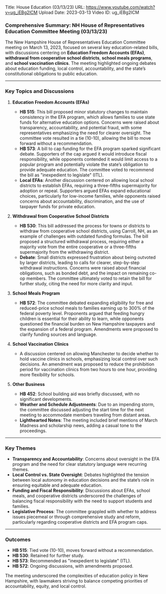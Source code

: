 Title: House Education (03/13/23)
URL: https://www.youtube.com/watch?v=ug_iEBg2lCM
Upload Date: 2023-03-13
Video ID: ug_iEBg2lCM

### Comprehensive Summary: NH House of Representatives Education Committee Meeting (03/13/23)

The New Hampshire House of Representatives Education Committee meeting on March 13, 2023, focused on several key education-related bills, with discussions centering on **Education Freedom Accounts (EFAs)**, **withdrawal from cooperative school districts**, **school meals programs**, and **school vaccination clinics**. The meeting highlighted ongoing debates about education funding, local control, accountability, and the state’s constitutional obligations to public education.

---

### **Key Topics and Discussions**

1. **Education Freedom Accounts (EFAs)**  
   - **HB 515**: This bill proposed minor statutory changes to maintain consistency in the EFA program, which allows families to use state funds for alternative education options. Concerns were raised about transparency, accountability, and potential fraud, with some representatives emphasizing the need for clearer oversight. The committee vote resulted in a tie (10-10), allowing the bill to move forward without a recommendation.  
   - **HB 573**: A bill to cap funding for the EFA program sparked significant debate. Supporters of the cap argued it would introduce fiscal responsibility, while opponents contended it would limit access to a popular program and potentially violate the state’s obligation to provide adequate education. The committee voted to recommend the bill as "inexpedient to legislate" (ITL).  
   - **Local EFAs**: Another discussion centered on allowing local school districts to establish EFAs, requiring a three-fifths supermajority for adoption or repeal. Supporters argued EFAs expand educational choices, particularly for low-income families, while opponents raised concerns about accountability, discrimination, and the use of taxpayer funds for private education.  

2. **Withdrawal from Cooperative School Districts**  
   - **HB 530**: This bill addressed the process for towns or districts to withdraw from cooperative school districts, using Carroll, NH, as an example of challenges with outdated funding formulas. The bill proposed a structured withdrawal process, requiring either a majority vote from the entire cooperative or a three-fifths supermajority from the withdrawing district.  
   - **Debate**: Small districts expressed frustration about being outvoted by larger districts, leading to calls for clearer, step-by-step withdrawal instructions. Concerns were raised about financial obligations, such as bonded debt, and the impact on remaining co-op members. The committee ultimately voted to retain the bill for further study, citing the need for more clarity and input.  

3. **School Meals Program**  
   - **HB 572**: The committee debated expanding eligibility for free and reduced-price school meals to families earning up to 300% of the federal poverty level. Proponents argued that feeding hungry children is essential for their ability to learn, while opponents questioned the financial burden on New Hampshire taxpayers and the expansion of a federal program. Amendments were proposed to clarify funding sources and language.  

4. **School Vaccination Clinics**  
   - A discussion centered on allowing Manchester to decide whether to hold vaccine clinics in schools, emphasizing local control over such decisions. An amendment was proposed to reduce the prohibition period for vaccination clinics from two hours to one hour, providing more flexibility for schools.  

5. **Other Business**  
   - **HB 452**: School building aid was briefly discussed, with no significant developments.  
   - **Weather and Schedule Adjustments**: Due to an impending storm, the committee discussed adjusting the start time for the next meeting to accommodate members traveling from distant areas.  
   - **Lighthearted Notes**: The meeting included brief mentions of March Madness and scholarship news, adding a casual tone to the proceedings.  

---

### **Key Themes**  
- **Transparency and Accountability**: Concerns about oversight in the EFA program and the need for clear statutory language were recurring themes.  
- **Local Control vs. State Oversight**: Debates highlighted the tension between local autonomy in education decisions and the state’s role in ensuring equitable and adequate education.  
- **Funding and Fiscal Responsibility**: Discussions about EFAs, school meals, and cooperative districts underscored the challenges of balancing fiscal responsibility with the need to support students and families.  
- **Legislative Process**: The committee grappled with whether to address issues piecemeal or through comprehensive study and reform, particularly regarding cooperative districts and EFA program caps.  

---

### **Outcomes**  
- **HB 515**: Tied vote (10-10), moves forward without a recommendation.  
- **HB 530**: Retained for further study.  
- **HB 573**: Recommended as "inexpedient to legislate" (ITL).  
- **HB 572**: Ongoing discussions, with amendments proposed.  

The meeting underscored the complexities of education policy in New Hampshire, with lawmakers striving to balance competing priorities of accountability, equity, and local control.